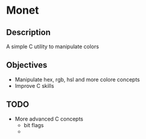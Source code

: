 # Monet

## Description
A simple C utility to manipulate colors

## Objectives
- Manipulate hex, rgb, hsl and more colore concepts
- Improve C skills

## TODO
- More advanced C concepts
  - bit flags
  - 
